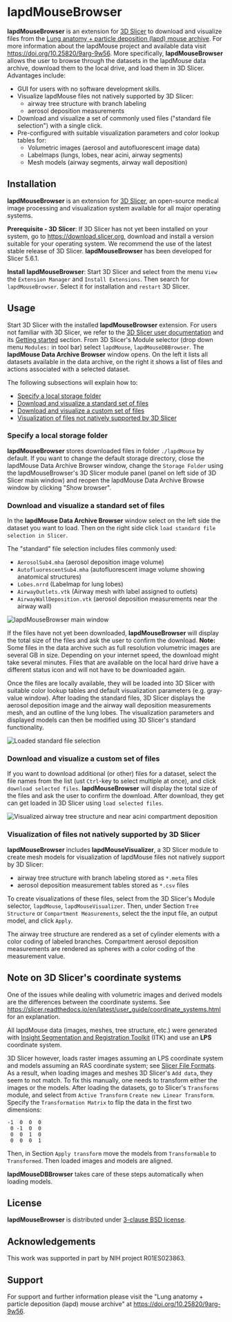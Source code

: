 # lapdMouseBrowser

**lapdMouseBrowser** is an extension for [3D Slicer](https://www.slicer.org) to
download and visualize files from the
[Lung anatomy + particle deposition (lapd) mouse archive](https://doi.org/10.25820/9arg-9w56).
For more information about the lapdMouse project and available data visit
<https://doi.org/10.25820/9arg-9w56>. More specifically, **lapdMouseBrowser** allows
the user to browse through the datasets in the lapdMouse data archive, download them
to the local drive, and load them in 3D Slicer. Advantages include:

  * GUI for users with no software development skills.
  * Visualize lapdMouse files not natively supported by 3D Slicer:
     * airway tree structure with branch labeling
     * aerosol deposition measurements
  * Download and visualize a set of commonly used files ("standard file
    selection") with a single click.
  * Pre-configured with suitable visualization parameters and color lookup
    tables for:
    * Volumetric images (aerosol and autofluorescent image data)
    * Labelmaps (lungs, lobes, near acini, airway segments)
    * Mesh models (airway segments, airway wall deposition)

## Installation

**lapdMouseBrowser** is an extension for [3D Slicer](https://www.slicer.org),
an open-source medical image processing and visualization system available for
all major operating systems.

**Prerequisite - 3D Slicer**: If 3D Slicer has not yet been installed on your system,
go to <https://download.slicer.org>, download and install a version suitable
for your operating system. We recommend the use of the latest stable release of
3D Slicer. **lapdMouseBrowser** has been developed for Slicer 5.6.1.

**Install lapdMouseBrowser**: Start 3D Slicer and select from the menu `View`
the `Extension Manager` and `Install Extensions`. Then search for
`lapdMouseBrowser`. Select it for installation and `restart` 3D Slicer.

## Usage

Start 3D Slicer with the installed **lapdMouseBrowser** extension.
For users not familiar with 3D Slicer, we refer to the
[3D Slicer user documentation](https://slicer.readthedocs.io/en/latest/index.html)
and its [Getting started](https://slicer.readthedocs.io/en/latest/user_guide/getting_started.html)
section.  From 3D Slicer's Module selector (drop down menu `Modules:` in
tool bar) select `lapdMouse`, `lapdMouseDBBrowser`. The **lapdMouse Data
Archive Browser** window opens.  On the left it lists all datasets
available in the data archive, on the right it shows a list of files and
actions associated with a selected dataset.

The following subsections will explain how to:

  * [Specify a local storage folder](#specifyalocalstoragefolder)
  * [Download and visualize a standard set of files](#downloadandvisualizeastandardsetoffiles)
  * [Download and visualize a custom set of files](#downloadandvisualizeacustomsetoffiles)
  * [Visualization of files not natively supported by 3D Slicer](#visualizationoffilesnotnativelysupportedby3dslicer)

### Specify a local storage folder

**lapdMouseBrowser** stores downloaded files in folder `./lapdMouse` by default.
If you want to change the default storage directory, close the lapdMouse Data Archive
Browser window, change the `Storage Folder` using the lapdMouseBrowser's 3D
Slicer module panel (panel on left side of 3D Slicer main window) and reopen the
lapdMouse Data Archive Browse window by clicking "Show browser".

### Download and visualize a standard set of files

In the **lapdMouse Data Archive Browser** window select on the left side the dataset
you want to load. Then on the right side click `load standard file selection
in Slicer`.

The "standard" file selection includes files commonly used:

  * `AerosolSub4.mha` (aerosol deposition image volume)
  * `AutofluorescentSub4.mha` (autofluorescent image volume showing anatomical
    structures)
  * `Lobes.nrrd` (Labelmap for lung lobes)
  * `AirwayOutlets.vtk` (Airway mesh with label assigned to outlets)
  * `AirwayWallDeposition.vtk` (aerosol deposition measurements near the airway
    wall)

![lapdMouseBrowser main
window](https://raw.githubusercontent.com/lapdMouse/Slicer-lapdMouseBrowser/master/Screenshots/LapdMouseDBBrowserWindow.png)

If the files have not yet been downloaded, **lapdMouseBrowser** will display the
total size of the files and ask the user to confirm the download. **Note:** Some
files in the data archive such as full resolution volumetric images are several GB
in size. Depending on your internet speed, the download might take several
minutes. Files that are available on the local hard drive have a different
status icon and will not have to be downloaded again.

Once the files are locally available, they will be loaded into 3D Slicer with
suitable color lookup tables and default visualization parameters (e.g.
gray-value window). After loading the standard files, 3D Slicer displays the
aerosol deposition image and the airway wall deposition measurements mesh, and
an outline of the lung lobes. The visualization parameters and displayed models
can then be modified using 3D Slicer's standard functionality.

![Loaded standard file selection](https://raw.githubusercontent.com/lapdMouse/Slicer-lapdMouseBrowser/master/Screenshots/LapdMouseStandardFiles.png)

### Download and visualize a custom set of files

If you want to download additional (or other) files for a dataset, select the
file names from the list (ust `Ctrl`-key to select multiple at once), and click
`download selected files`. **lapdMouseBrowser** will display the total size of
the files and ask the user to confirm the download. After download, they get can
get loaded in 3D Slicer using `load selected files`.

![Visualized airway tree structure and near acini compartment deposition](https://raw.githubusercontent.com/lapdMouse/Slicer-lapdMouseBrowser/master/Screenshots/LapdMouseNearAciniTree.png)

### Visualization of files not natively supported by 3D Slicer

**lapdMouseBrowser** includes **lapdMouseVisualizer**, a 3D Slicer module to
create mesh models for visualization of lapdMouse files not natively support by
3D Slicer:
  * airway tree structure with branch labeling stored as `*.meta` files
  * aerosol deposition measurement tables stored as `*.csv` files

To create visualizations of these files, select from the  3D Slicer's Module
selector, `lapdMouse`, `lapdMouseVisualizer`. Then, under Section `Tree Structure`
or `Compartment Measurements`, select the the input file, an output model, and
click `Apply`.

The airway tree structure are rendered as a set of cylinder elements with a
color coding of labeled branches. Compartment aerosol deposition measurements
are rendered as spheres with a color coding of the measurement value.

## Note on 3D Slicer's coordinate systems
One of the issues while dealing with volumetric images and derived models are
the differences between the coordinate systems. See
https://slicer.readthedocs.io/en/latest/user_guide/coordinate_systems.html
for an explanation.

All lapdMouse data (images, meshes, tree structure, etc.) were generated with
[Insight Segmentation and Registration Toolkit](https://itk.org) (ITK) and use
an **LPS** coordinate system.

3D Slicer however, loads raster images assuming an LPS coordinate system and
models assuming an RAS coordinate system; see [Slicer File Formats](https://slicer.readthedocs.io/en/latest/user_guide/data_loading_and_saving.html).
As a result, when loading images and meshes 3D Slicer's `Add data`, they seem
to not match.
To fix this manually, one needs to transform either the images or the models.
After loading the datasets, go to Slicer's `Transforms` module, and select 
from `Active Transform` `Create new Linear Transform`. Specify the
`Transformation Matrix` to flip the data in the first two dimensions:

    -1  0  0  0
     0 -1  0  0
     0  0  1  0
     0  0  0  1

Then, in Section `Apply transform` move the models from `Transformable` to
`Transformed`. Then loaded images and models are aligned.

**lapdMouseDBBrowser** takes care of these steps automatically when loading
models.

## License

**lapdMouseBrowser** is distributed under [3-clause BSD license](License.txt).

## Acknowledgements

This work was supported in part by NIH project R01ES023863.

## Support

For support and further information please visit the
"Lung anatomy + particle deposition (lapd) mouse archive"
at <https://doi.org/10.25820/9arg-9w56>.

